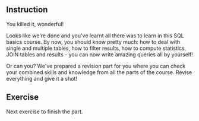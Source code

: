## Instruction
You killed it, wonderful!

Looks like we're done and you've learnt all there was to learn in this SQL basics course. By now, you should know pretty much: how to deal with single and multiple tables, how to filter results, how to compute statistics, JOIN tables and results - you can now write amazing queries all by yourself!

Or can you? We've prepared a revision part for you where you can check your combined skills and knowledge from all the parts of the course. Revise everything and give it a shot!

## Exercise
Next exercise to finish the part.

